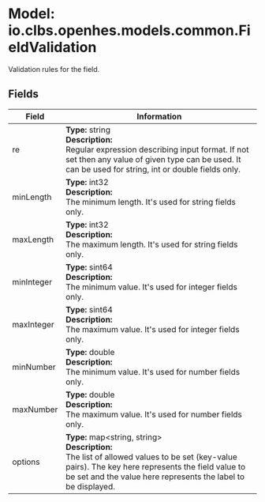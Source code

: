 # Model: io.clbs.openhes.models.common.FieldValidation

Validation rules for the field.

## Fields

| Field | Information |
| --- | --- |
| re | <b>Type:</b> string<br><b>Description:</b><br>Regular expression describing input format. If not set then any value of given type can be used. It can be used for string, int or double fields only. |
| minLength | <b>Type:</b> int32<br><b>Description:</b><br>The minimum length. It's used for string fields only. |
| maxLength | <b>Type:</b> int32<br><b>Description:</b><br>The maximum length. It's used for string fields only. |
| minInteger | <b>Type:</b> sint64<br><b>Description:</b><br>The minimum value. It's used for integer fields only. |
| maxInteger | <b>Type:</b> sint64<br><b>Description:</b><br>The maximum value. It's used for integer fields only. |
| minNumber | <b>Type:</b> double<br><b>Description:</b><br>The minimum value. It's used for number fields only. |
| maxNumber | <b>Type:</b> double<br><b>Description:</b><br>The maximum value. It's used for number fields only. |
| options | <b>Type:</b> map<string, string><br><b>Description:</b><br>The list of allowed values to be set (key-value pairs). The key here represents the field value to be set and the value here represents the label to be displayed. |

